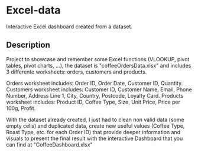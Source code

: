 # Excel-data
Interactive Excel dashboard created from a dataset.

## Description

Project to showcase and remember some Excel functions (VLOOKUP, pivot tables, pivot charts, ...), the dataset is "coffeeOrdersData.xlsx" and includes 3 differente worksheets: orders, customers and products.

Orders worksheet includes: Order ID, Order Date, Customer ID, Quantity.
Customers worksheet includes: Customer ID, Customer Name, Email, Phone Number, Address Line 1, City, Country, Postcode, Loyalty Card.
Products worksheet includes: Product ID, Coffee Type, Size, Unit Price, Price per 100g, Profit.

With the dataset already created, I just had to clean non valid data (some empty cells) and duplicated data, create new useful values (Coffee Type, Roast Type, etc. for each Order ID) that provide deeper information and visuals to present the final result with the interactive Dashboard that you can find at "CoffeeDashboard.xlsx"
